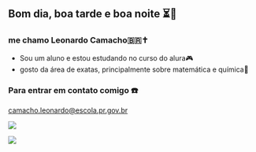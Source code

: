 ## Bom dia, boa tarde e boa noite ⏳️👋
### me chamo Leonardo Camacho🇧🇷✝️



- Sou um aluno e estou estudando no curso do alura🎮
- gosto da área de exatas, principalmente sobre matemática e química🧪

### Para entrar em contato comigo ☎️
camacho.leonardo@escola.pr.gov.br 

![](https://github.com/user-attachments/assets/c9c2323d-fcba-4149-be4e-75472cd1b5e3)


![](https://github.com/user-attachments/assets/f89b8128-0900-4495-a035-0bd8d52b289f)
